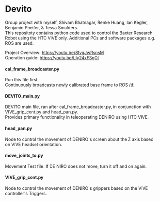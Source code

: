 # Devito
Group project with myself, Shivam Bhatnagar, Renke Huang, Ian Kegler, Benjamin Pheifer, & Tessa Smulders.  
This repositoty contains python code used to control the Baxter Research Robot using the HTC VIVE only. Additional PCs and software packages e.g. ROS are used.    

Project Overview: https://youtu.be/8fvgJwRspsM  
Operation guide: https://youtu.be/LIy24xF3gOI  


#### cal_frame_broadcaster.py
Run this file first.  
Continuously broadcasts newly calibrated base frame to ROS /tf.  

#### DEVITO_main.py  
DEVITO main file, ran after cal_frame_broadcaster.py, in conjunction with VIVE_grip_cont.py and head_pan.py.  
Provides primary functionality in teleoperating DENIRO using HTC VIVE.  

#### head_pan.py
Node to control the movement of DENIRO's screen about the Z axis based on VIVE headset orientation.  

#### move_joints_to.py
Movement Test file. If DE NIRO does not move, turn it off and on again.

#### VIVE_grip_cont.py
Node to control the movement of DENIRO's grippers based on the VIVE controller's Triggers.  
